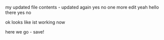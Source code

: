 my updated file contents - updated again
yes no one more edit yeah hello there
yes
no

ok looks like ist working now

here we go - save!